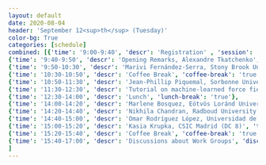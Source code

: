 ```yaml
---
layout: default
date: 2020-08-04
header: 'September 12<sup>th</sup> (Tuesday)'
color-bg: True
categories: [schedule]
combined: [{'time': '9:00-9:40', 'descr': 'Registration' , 'session': 'Session 1: ML in Computational Chemistry and Force Field Development', 'talk': 'true'},
{'time': '9:40-9:50', 'descr': 'Opening Remarks, Alexandre Tkatchenko', 'talk': 'true'},
{'time': '9:50-10:30', 'descr': 'Marivi Fernández-Serra, Stony Brook University', 'talk': 'true'},
{'time': '10:30-10:50', 'descr': 'Coffee Break', 'coffee-break': 'true'},
{'time': '10:50-11:30', 'descr': 'Jean-Phillip Piquemal, Sorbonne Universite', 'talk': 'true'},
{'time': '11:30-12:30', 'descr': 'Tutorial on machine-learned force fields, Stefan Chmiela, Technische Universitat Berlin', 'tutorial': 'true'},
{'time': '12:30-14:00', 'descr': 'Lunch', 'lunch-break': 'true'},
{'time': '14:00-14:20', 'descr': 'Marlene Bosquez, Eötvös Loránd University (DC 2)', 'session': 'Session 2: Introducing the research in PHYMOL' , 'talk': 'true'},
{'time': '14:20-14:40', 'descr': 'Nikhila Chandran, Radboud University (DC 3)', 'talk': 'true'},
{'time': '14:40-15:00', 'descr': 'Omar Rodríguez López, Universidad de Santiago de Compostela (DC 4)', 'talk': 'true'},
{'time': '15:00-15:20', 'descr': 'Kasia Krupka, CSIC Madrid (DC 8)', 'talk': 'true'},
{'time': '15:20-15:40', 'descr': 'Coffee Break', 'coffee-break': 'true'},
{'time': '15:40-17:00', 'descr': 'Discussions about Work Groups', 'discussion': 'true'},
]
---
```

